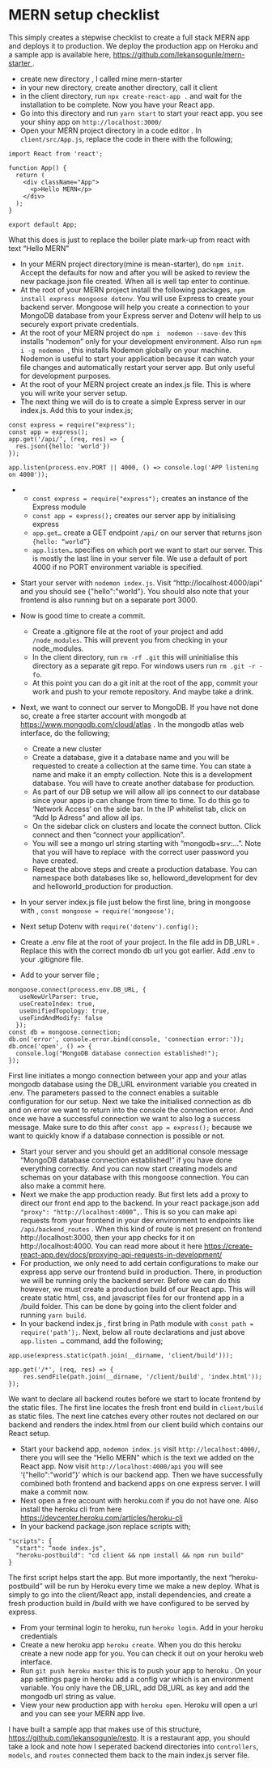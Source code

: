 # MERN setup checklist

This simply creates a stepwise checklist to create a full stack MERN app and deploys it to production. We deploy the production app on Heroku and a sample app is available here, https://github.com/lekansogunle/mern-starter .

* create new directory , I called mine mern-starter
* in your new directory, create another directory, call it client
* in the client directory, run `npx create-react-app .` and wait for the installation to be complete. Now you have your React app. 
* Go into this directory and run `yarn start` to start your react app. you see your shiny app on `http://localhost:3000/`
* Open your MERN project directory in a code editor . In `client/src/App.js`, replace the code in there with the following;
```
import React from 'react';

function App() {
  return (
    <div className="App">
      <p>Hello MERN</p>
    </div>
  );
}

export default App;
```
What this does is just to replace the boiler plate mark-up from react with text “Hello MERN”
* In your MERN project directory(mine is mean-starter), do `npm init`. Accept the defaults for now and after you will be asked to review the new package.json file created. When all is well tap enter to continue.
* At the root of your MERN project install the following packages, `npm install express mongoose dotenv`. You will use Express to create your backend server. Mongoose will help you create a connection to your MongoDB database from your Express server and Dotenv will help to us securely export private credentials. 
* At the root of your MERN project do `npm i  nodemon --save-dev` this installs “nodemon” only for your development environment. Also run `npm i -g nodemon `, this installs Nodemon globally on your machine. Nodemon is useful to start your application because it can watch your file changes and automatically restart your server app. But only useful for development purposes.
* At the root of your MERN project create an index.js file. This is where you will write your server setup.
* The next thing we will do is to create a simple Express server in our index.js. Add this to your index.js;
```
const express = require("express");
const app = express();
app.get('/api/‘, (req, res) => {
  res.json({hello: 'world'})
});

app.listen(process.env.PORT || 4000, () => console.log('APP listening on 4000'));
```
  * 
    * `const express = require("express");` creates an instance of the Express module
    * `const app = express();` creates our server app by initialising express
    * `app.get…` create a GET endpoint `/api/` on our server that returns json `{hello: “world”}`
    * `app.listen…` specifies on which port we want to start our server. This is mostly the last line in your server file. We use a default of port 4000 if no PORT environment variable is specified. 
* Start your server with `nodemon index.js`. Visit “http://localhost:4000/api” and you should see {"hello":"world”}. You should also note that your frontend is also running but on a separate port 3000.
  
* Now is good time to create a commit.
    * Create a .gitignore file at the root of your project and add `/node_modules`. This will prevent you  from checking in your node_modules. 
    * In the client directory, run `rm -rf .git` this will uninitialise this directory as a separate git repo. For windows users run `rm .git -r -fo`.
    *  At this point you can do a git init at the root of the app, commit your work and push to your remote repository. And maybe take a drink.

* Next, we want to connect our server to MongoDB. If you have not done so, create a free starter account with mongodb at https://www.mongodb.com/cloud/atlas .  In the mongodb atlas web interface, do the following;
    * Create a new cluster 
    * Create a database, give it a database name and you will be requested to create a collection at the same time. You can state a name and make it an empty collection. Note this is a development database. You will have to create another database for production.
    * As part of our DB setup we will allow all ips connect to our database since your apps ip can change from time to time. To do this go to ‘Network Access’ on the side bar. In the IP whitelist tab, click on “Add Ip Adress” and allow all ips.
    * On the sidebar click on clusters and locate the connect button. Click connect and then “connect your appllication”. 
    * You will see a mongo url string starting with “mongodb+srv:…”. Note that you will have to replace <password> with the correct user password you have created.
    * Repeat the above steps and create a production database. You can namespace both databases like so, helloword_development for dev and helloworld_production for production.
* In your server index.js file just below the first line, bring in mongoose with , `const mongoose = require('mongoose');` 
* Next setup Dotenv with `require('dotenv').config();`
* Create a .env file at the root of your project. In the file add in DB_URL=<mongo url> . Replace this with the correct mondo db url you got earlier. Add .env to your .gitignore file.
* Add to your server file ;
```
mongoose.connect(process.env.DB_URL, {
   useNewUrlParser: true,
   useCreateIndex: true,
   useUnifiedTopology: true,
   useFindAndModify: false
  });
const db = mongoose.connection;
db.on('error', console.error.bind(console, 'connection error:'));
db.once('open', () => {
  console.log("MongoDB database connection established!");
});
```
First line initiates a mongo connection between your app and your atlas mongodb database using the DB_URL environment variable you created in .env. The parameters passed to the connect enables a suitable configuration for our setup.
Next we take the initialised connection as db and on error  we want to return into the console the connection error. And once we have a successful connection we want to also log a success message. Make sure to do this after `const app = express();` because we want to quickly know if a database connection is possible or not.

* Start your server and you should get an additional console message “MongoDB database connection established!” if you have done everything correctly. And you can now start creating models and schemas on your database with this mongoose connection. You can also make a commit here.
* Next we make the app production ready. But first lets add a proxy to direct our front end app to the backend. In your react package.json add `"proxy": "http://localhost:4000”,`. This is so you can make api requests from your frontend  in your dev environment to endpoints like `/api/backend_routes` . When this kind of route is not present on frontend http://localhost:3000, then your app checks for it on http://localhost:4000. You can read more about it here https://create-react-app.dev/docs/proxying-api-requests-in-development/
* For production, we only need to add certain configurations to make our express app serve our frontend build in production. There, in production we will be running only the backend server.  Before we can do this however, we must create a production build of our React app. This will create static html, css, and javascript files for our frontend app in a /build  folder. This can be done by going into the client folder and running `yarn build`.
* In your backend index.js , first bring in Path module with `const path = require('path’);`. Next, below all route declarations and just above  `app.listen …` command, add the following;
```
app.use(express.static(path.join(__dirname, 'client/build')));

app.get('/*', (req, res) => {
    res.sendFile(path.join(__dirname, '/client/build', 'index.html'));
}); 
```
We want to declare all backend routes before we start to locate frontend by the static files. The first line locates the fresh front end build in `client/build` as static files. The next line catches every other routes not declared on our backend and renders the index.html from our client build which contains our React setup. 
* Start your backend app, `nodemon index.js` visit `http://localhost:4000/`, there you will see the “Hello MERN” which is the text we added on the React app. Now visit `http://localhost:4000/api` you will see ‘{"hello":"world”}’ which is our backend app. Then we have successfully combined both frontend and backend apps on one express server. I will make a commit now.
* Next open a free account with heroku.com if you do not have one. Also install the heroku cli from here https://devcenter.heroku.com/articles/heroku-cli
* In your backend package.json replace scripts with;
```
"scripts": {
  "start": “node index.js",
  "heroku-postbuild": "cd client && npm install && npm run build"
}
```
The first script helps start the app. But more importantly, the next “heroku-postbuild” will be run by Heroku every time we make a new deploy. What is simply to go into the client/React app, install dependencies, and create a fresh production build in /build with we have configured to be served by express. 
* From your terminal login to heroku, run `heroku login`. Add in your heroku credentials
* Create a new heroku app `heroku create`.  When you do this heroku create a new node app for you. You can check it out on your heroku web interface.
* Run `git push heroku master` this is to push your app to heroku . On your app settings page in heroku add a config var which is an environment variable. You only have the DB_URL, add DB_URL as key and add the mongodb url string as value.
* View your new production app with `heroku open`. Heroku will open a url and you can see your MERN app live.


I have built a sample app that makes use of this structure, https://github.com/lekansogunle/resto. It is a restaurant app, you should take a look and note how I seperated backend directories into `controllers`, `models`, and `routes` connected them back to the main index.js server file.
